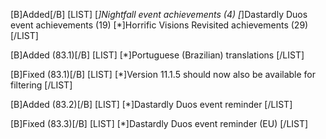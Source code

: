 [B]Added[/B]
[LIST]
[*]Nightfall event achievements (4)
[*]Dastardly Duos event achievements (19)
[*]Horrific Visions Revisited achievements (29)
[/LIST]

[B]Added (83.1)[/B]
[LIST]
[*]Portuguese (Brazilian) translations
[/LIST]

[B]Fixed (83.1)[/B]
[LIST]
[*]Version 11.1.5 should now also be available for filtering
[/LIST]

[B]Added (83.2)[/B]
[LIST]
[*]Dastardly Duos event reminder
[/LIST]

[B]Fixed (83.3)[/B]
[LIST]
[*]Dastardly Duos event reminder (EU)
[/LIST]